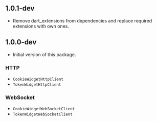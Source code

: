 ## 1.0.1-dev

- Remove dart_extensions from dependencies and replace required extensions with own ones.


## 1.0.0-dev

- Initial version of this package.

### HTTP

- `CookieWidgetHttpClient`
- `TokenWidgetHttpClient`

### WebSocket

- `CookieWidgetWebSocketClient`
- `TokenWidgetWebSocketClient`

